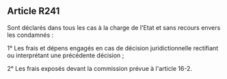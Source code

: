 Article R241
----
Sont déclarés dans tous les cas à la charge de l'Etat et sans recours envers les
condamnés :

1° Les frais et dépens engagés en cas de décision juridictionnelle rectifiant ou
interprétant une précédente décision ;

2° Les frais exposés devant la commission prévue à l'article 16-2.
